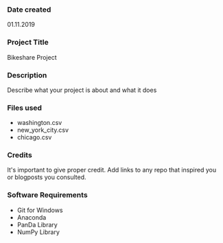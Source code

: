 ### Date created
01.11.2019

### Project Title
Bikeshare Project

### Description
Describe what your project is about and what it does

### Files used
- washington.csv
- new_york_city.csv
- chicago.csv

### Credits
It's important to give proper credit. Add links to any repo that inspired you or blogposts you consulted.

### Software Requirements
- Git for Windows
- Anaconda
- PanDa Library
- NumPy Library
